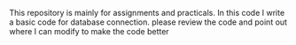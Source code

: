 This repository is mainly for assignments and practicals.
In this code I write a basic code for database connection.
please review the code and point out where I can modify to make the code better
